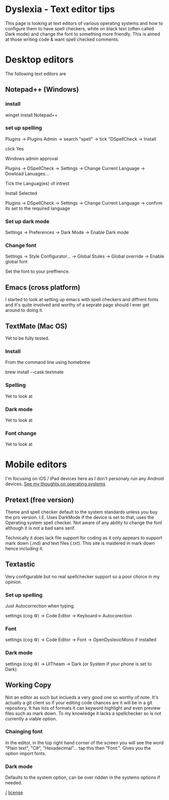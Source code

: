 Dyslexia - Text editor tips
===
This page is looking at text editors of various operating systems and how to configure them to have spell checkers, white on black text (often called Dark mode) and change the font to something more friendly. This is aimed at those writing code & want spell checked comments.

# Desktop editors
The following text editors are 

## Notepad++ (Windows)
### install

   winget install Notepad++

### set up spelling
Plugins -> Plugins Admin -> search "spell" -> tick "DSpellCheck -> Install

click Yes

Windows admin approval

Plugins -> DSpellCheck -> Settings -> Change Current Language -> Dowload Lanuages...

Tick the Languag(es) of intrest

Install Selected

Plugins -> DSpellCheck -> Settings -> Change Current Language -> confirm its set to the required language

### Set up dark mode
Settings -> Preferences -> Dark Mode -> Enable Dark mode

### Change font
Settings -> Style Configurator... -> Global Stules -> Global override -> Enable global font

Set the font to your preffrence.

## Emacs (cross platform)
I started to look at setting up emacs with spell checkers and diffrent fonts and it's quite involved and worthy of a seprate page should I ever get around to doing it.

## TextMate (Mac OS)
Yet to be fully tested.

### Install
From the command line using homebrew

   brew install --cask textmate

### Spelling
Yet to look at

### Dark mode
Yet to look at

### Font change
Yet to look at

# Mobile editors 
I'm focusing on iOS / iPad devices here as I don't personaly run any Android devices. [See my thoughts on operating systems](/2021-01-OperatingSystems)

## Pretext (free version)
Theme and spell checker default to the system standards unless you buy the pro version. I.E. Uses DarkMode if the device is set to that, uses the Operating system spell checker. Not aware of any ability to change the font although it is not a bad sans serif. 

Technically it does lack file support for coding as it only appears to support mark down (.md) and text files (.txt). This site is mastered in mark down hence including it.

## Textastic
Very configurable but no real spellchecker support so a poor choice in my opinion.

### Set up spelling
Just Autocorrection when typing.

settings (cog ⚙️) -> Code Editor -> Keyboard-> Autocorection

### Font
settings (cog ⚙️) -> Code Editor -> Font -> OpenDyslexicMono if installed

### Dark mode
settings (cog ⚙️) -> UITheam -> Dark (or System if your phone is set to Dark)

## Working Copy
Not an editor as such but inclueds a very good one so worthy of note. It's actually a git client  so if your editing code chances are it will be in a git repository. It has lots of formats it can keyword highlight and even preview files such as mark down. To my knowledge it lacks a spellchecker so is not currently a viable option. 

### Chainging font
In the editor, in the top right hand corner of the screen you will see the word "Plain text", "C#", "Hexadecimal"... tap this then "Font:". Gives you the option import fonts.

### Dark mode
Defaults to the system option, can be over ridden in the systems options if needed.

[/](/)
[license](/LICENSE)